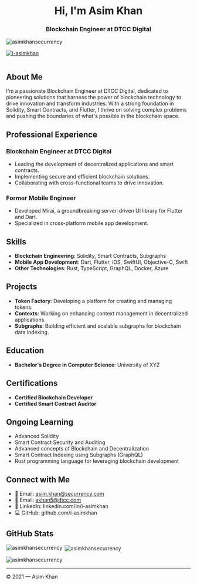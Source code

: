 <h1 align="center">Hi, I'm Asim Khan</h1>
<h3 align="center">Blockchain Engineer at DTCC Digital</h3>

<p align="left"> <img src="https://komarev.com/ghpvc/?username=asimkhansecurrency&label=Profile%20views&color=0e75b6&style=flat" alt="asimkhansecurrency" /> </p>

<p align="left"> <a href="https://github.com/ryo-ma/github-profile-trophy"><img src="https://github-profile-trophy.vercel.app/?username=i-asimkhan" alt="i-asimkhan" /></a> </p>

<p align="left"> <a href="https://twitter.com/" target="blank"><img src="https://img.shields.io/twitter/follow/?logo=twitter&style=for-the-badge" alt="" /></a> </p>

## About Me
I'm a passionate Blockchain Engineer at DTCC Digital, dedicated to pioneering solutions that harness the power of blockchain technology to drive innovation and transform industries. With a strong foundation in Solidity, Smart Contracts, and Flutter, I thrive on solving complex problems and pushing the boundaries of what's possible in the blockchain space.

## Professional Experience
### Blockchain Engineer at DTCC Digital
- Leading the development of decentralized applications and smart contracts.
- Implementing secure and efficient blockchain solutions.
- Collaborating with cross-functional teams to drive innovation.

### Former Mobile Engineer
- Developed Mirai, a groundbreaking server-driven UI library for Flutter and Dart.
- Specialized in cross-platform mobile app development.

## Skills
- **Blockchain Engineering**: Solidity, Smart Contracts, Subgraphs
- **Mobile App Development**: Dart, Flutter, iOS, SwiftUI, Objective-C, Swift
- **Other Technologies**: Rust, TypeScript, GraphQL, Docker, Azure

## Projects
- **Token Factory**: Developing a platform for creating and managing tokens.
- **Contexts**: Working on enhancing context management in decentralized applications.
- **Subgraphs**: Building efficient and scalable subgraphs for blockchain data indexing.

## Education
- **Bachelor's Degree in Computer Science**: University of XYZ

## Certifications
- **Certified Blockchain Developer**
- **Certified Smart Contract Auditor**

## Ongoing Learning
- Advanced Solidity
- Smart Contract Security and Auditing
- Advanced concepts of Blockchain and Decentralization
- Smart Contract Indexing using Subgraphs (GraphQL)
- Rust programming language for leveraging blockchain development

## Connect with Me
- 📧 Email: asim.khan@securrency.com
- 📧 Email: akhan5@dtcc.com
- 💼 LinkedIn: linkedin.com/in/i-asimkhan
- 💻 GitHub: github.com/i-asimkhan

## GitHub Stats
<p><img align="left" src="https://github-readme-stats.vercel.app/api/top-langs?username=asimkhansecurrency&show_icons=true&locale=en&layout=compact&count_private=true" alt="asimkhansecurrency" /></p>

<p>&nbsp;<img align="center" src="https://github-readme-stats.vercel.app/api?username=asimkhansecurrency&show_icons=true&locale=en&count_private=true" alt="asimkhansecurrency" /></p>

<p><img align="center" src="https://github-readme-streak-stats.herokuapp.com/?user=asimkhansecurrency&count_private=true" alt="asimkhansecurrency" /></p>

---

© 2021 — Asim Khan
